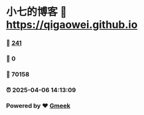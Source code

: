 # 小七的博客 :link: https://qigaowei.github.io 
### :page_facing_up: [241](https://qigaowei.github.io/tag.html) 
### :speech_balloon: 0 
### :hibiscus: 70158 
### :alarm_clock: 2025-04-06 14:13:09 
### Powered by :heart: [Gmeek](https://github.com/Meekdai/Gmeek)
